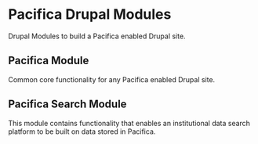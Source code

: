 # Pacifica Drupal Modules

Drupal Modules to build a Pacifica enabled Drupal site.

## Pacifica Module

Common core functionality for any Pacifica enabled Drupal site.


## Pacifica Search Module

This module contains functionality that enables an institutional data
search platform to be built on data stored in Pacifica.
